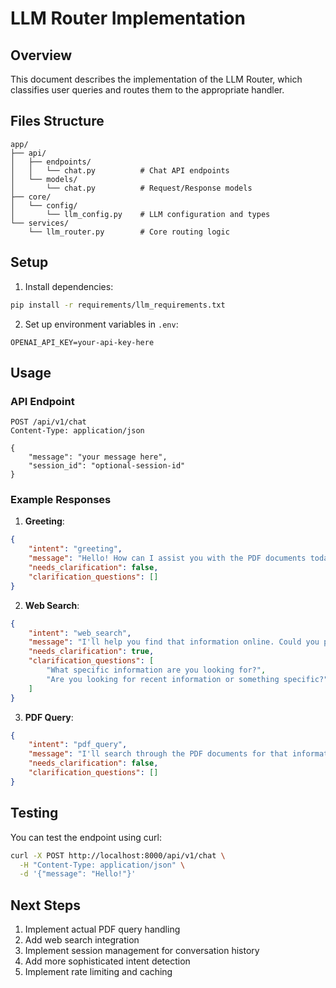 # LLM Router Implementation

## Overview
This document describes the implementation of the LLM Router, which classifies user queries and routes them to the appropriate handler.

## Files Structure
```
app/
├── api/
│   ├── endpoints/
│   │   └── chat.py          # Chat API endpoints
│   └── models/
│       └── chat.py          # Request/Response models
├── core/
│   └── config/
│       └── llm_config.py    # LLM configuration and types
└── services/
    └── llm_router.py        # Core routing logic
```

## Setup

1. Install dependencies:
```bash
pip install -r requirements/llm_requirements.txt
```

2. Set up environment variables in `.env`:
```env
OPENAI_API_KEY=your-api-key-here
```

## Usage

### API Endpoint
```
POST /api/v1/chat
Content-Type: application/json

{
    "message": "your message here",
    "session_id": "optional-session-id"
}
```

### Example Responses

1. **Greeting**:
```json
{
    "intent": "greeting",
    "message": "Hello! How can I assist you with the PDF documents today?",
    "needs_clarification": false,
    "clarification_questions": []
}
```

2. **Web Search**:
```json
{
    "intent": "web_search",
    "message": "I'll help you find that information online. Could you please clarify what you're looking for?",
    "needs_clarification": true,
    "clarification_questions": [
        "What specific information are you looking for?",
        "Are you looking for recent information or something specific?"
    ]
}
```

3. **PDF Query**:
```json
{
    "intent": "pdf_query",
    "message": "I'll search through the PDF documents for that information.",
    "needs_clarification": false,
    "clarification_questions": []
}
```

## Testing

You can test the endpoint using curl:

```bash
curl -X POST http://localhost:8000/api/v1/chat \
  -H "Content-Type: application/json" \
  -d '{"message": "Hello!"}'
```

## Next Steps

1. Implement actual PDF query handling
2. Add web search integration
3. Implement session management for conversation history
4. Add more sophisticated intent detection
5. Implement rate limiting and caching
